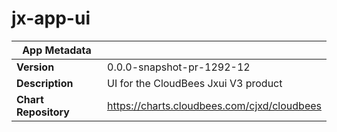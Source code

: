 # jx-app-ui

|App Metadata||
|---|---|
| **Version** | 0.0.0-snapshot-pr-1292-12 |
| **Description** | UI for the CloudBees Jxui V3 product |
| **Chart Repository** | https://charts.cloudbees.com/cjxd/cloudbees |
